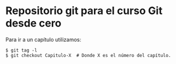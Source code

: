 # Repositorio git para el curso Git desde cero

Para ir a un capítulo utilizamos:

    $ git tag -l
    $ git checkout Capitulo-X  # Donde X es el número del capítulo.
